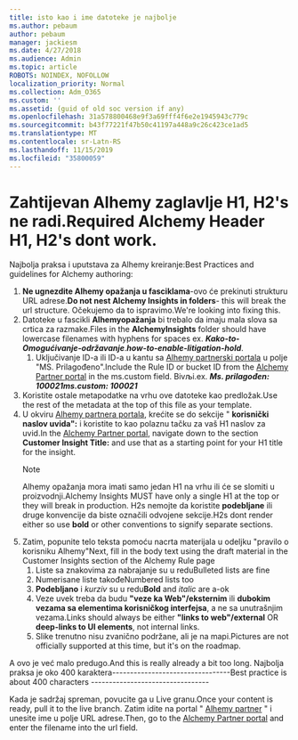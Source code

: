 ```yaml
---
title: isto kao i ime datoteke je najbolje
ms.author: pebaum
author: pebaum
manager: jackiesm
ms.date: 4/27/2018
ms.audience: Admin
ms.topic: article
ROBOTS: NOINDEX, NOFOLLOW
localization_priority: Normal
ms.collection: Adm_O365
ms.custom: ''
ms.assetid: (guid of old soc version if any)
ms.openlocfilehash: 31a578800468e9f3a69fff4f6e2e1945943c779c
ms.sourcegitcommit: b43f77221f47b50c41197a448a9c26c423ce1ad5
ms.translationtype: MT
ms.contentlocale: sr-Latn-RS
ms.lasthandoff: 11/15/2019
ms.locfileid: "35800059"
---
```

# <a name="required-alchemy-header-h1-h2s-dont-work"></a><span data-ttu-id="31490-102">Zahtijevan Alhemy zaglavlje H1, H2's ne radi.</span><span class="sxs-lookup"><span data-stu-id="31490-102">Required Alchemy Header H1, H2's dont work.</span></span>
<span data-ttu-id="31490-103">Najbolja praksa i uputstava za Alhemy kreiranje:</span><span class="sxs-lookup"><span data-stu-id="31490-103">Best Practices and guidelines for Alchemy authoring:</span></span>

1. <span data-ttu-id="31490-104">**Ne ugnezdite Alhemy opažanja u fasciklama**-ovo će prekinuti strukturu URL adrese.</span><span class="sxs-lookup"><span data-stu-id="31490-104">**Do not nest Alchemy Insights in folders**- this will break the url structure.</span></span> <span data-ttu-id="31490-105">Očekujemo da to ispravimo.</span><span class="sxs-lookup"><span data-stu-id="31490-105">We're looking into fixing this.</span></span>
1. <span data-ttu-id="31490-106">Datoteke u fascikli **Alhemyopažanja** bi trebalo da imaju mala slova sa crtica za razmake.</span><span class="sxs-lookup"><span data-stu-id="31490-106">Files in the **AlchemyInsights** folder should have lowercase filenames with hyphens for spaces ex.</span></span> <span data-ttu-id="31490-107">***Kako-to-Omogućivanje-održavanje***.</span><span class="sxs-lookup"><span data-stu-id="31490-107">***how-to-enable-litigation-hold***.</span></span>
    1. <span data-ttu-id="31490-108">Uključivanje ID-a ili ID-a u kantu sa [Alhemy partnerski portala](https://alchemyportal.azurewebsites.net) u polje "MS. Prilagođeno".</span><span class="sxs-lookup"><span data-stu-id="31490-108">Include the Rule ID or bucket ID from the [Alchemy Partner portal](https://alchemyportal.azurewebsites.net) in the ms.custom field.</span></span> <span data-ttu-id="31490-109">Bivљi.</span><span class="sxs-lookup"><span data-stu-id="31490-109">ex.</span></span> <span data-ttu-id="31490-110">***Ms. prilagođen: 100021***</span><span class="sxs-lookup"><span data-stu-id="31490-110">***ms.custom: 100021***</span></span>
1. <span data-ttu-id="31490-111">Koristite ostale metapodatke na vrhu ove datoteke kao predložak.</span><span class="sxs-lookup"><span data-stu-id="31490-111">Use the rest of the metadata at the top of this file as your template.</span></span>
1. <span data-ttu-id="31490-112">U okviru [Alhemy partnera portala](https://alchemyportal.azurewebsites.net), krećite se do sekcije " **korisnički naslov uvida":** i koristite to kao polaznu tačku za vaš H1 naslov za uvid.</span><span class="sxs-lookup"><span data-stu-id="31490-112">In the [Alchemy Partner portal](https://alchemyportal.azurewebsites.net), navigate down to the section **Customer Insight Title:** and use that as a starting point for your H1 title for the insight.</span></span> 
    > [!NOTE]
    > <span data-ttu-id="31490-113">Alhemy opažanja mora imati samo jedan H1 na vrhu ili će se slomiti u proizvodnji.</span><span class="sxs-lookup"><span data-stu-id="31490-113">Alchemy Insights MUST have only a single H1 at the top or they will break in production.</span></span> <span data-ttu-id="31490-114">H2s nemojte da koristite **podebljane** ili druge konvencije da biste označili odvojene sekcije.</span><span class="sxs-lookup"><span data-stu-id="31490-114">H2s dont render either so use **bold** or other conventions to signify separate sections.</span></span>
1. <span data-ttu-id="31490-115">Zatim, popunite telo teksta pomoću nacrta materijala u odeljku "pravilo o korisniku Alhemy"</span><span class="sxs-lookup"><span data-stu-id="31490-115">Next, fill in the body text using the draft material in the Customer Insights section of the Alchemy Rule page</span></span>
    1. <span data-ttu-id="31490-116">Liste sa znakovima za nabrajanje su u redu</span><span class="sxs-lookup"><span data-stu-id="31490-116">Bulleted lists are fine</span></span>
    1. <span data-ttu-id="31490-117">Numerisane liste takođe</span><span class="sxs-lookup"><span data-stu-id="31490-117">Numbered lists too</span></span>
    1. <span data-ttu-id="31490-118">**Podebljano** i *kurziv* su u redu</span><span class="sxs-lookup"><span data-stu-id="31490-118">**Bold** and *italic* are a-ok</span></span>
    1. <span data-ttu-id="31490-119">Veze uvek treba da budu **"veze ka Web"/eksternim** ili **dubokim vezama sa elementima korisničkog interfejsa**, a ne sa unutrašnjim vezama.</span><span class="sxs-lookup"><span data-stu-id="31490-119">Links should always be either **"links to web"/external** OR **deep-links to UI elements**, not internal links.</span></span>
    1. <span data-ttu-id="31490-120">Slike trenutno nisu zvanično podržane, ali je na mapi.</span><span class="sxs-lookup"><span data-stu-id="31490-120">Pictures are not officially supported at this time, but it's on the roadmap.</span></span>

<span data-ttu-id="31490-121">A ovo je već malo predugo.</span><span class="sxs-lookup"><span data-stu-id="31490-121">And this is really already a bit too long.</span></span> <span data-ttu-id="31490-122">Najbolja praksa je oko 400 karaktera---------------------------------</span><span class="sxs-lookup"><span data-stu-id="31490-122">Best practice is about 400 characters ---------------------------------</span></span>

<span data-ttu-id="31490-123">Kada je sadržaj spreman, povucite ga u Live granu.</span><span class="sxs-lookup"><span data-stu-id="31490-123">Once your content is ready, pull it to the live branch.</span></span> <span data-ttu-id="31490-124">Zatim idite na portal " [Alhemy partner](https://alchemyportal.azurewebsites.net) " i unesite ime u polje URL adrese.</span><span class="sxs-lookup"><span data-stu-id="31490-124">Then, go to the [Alchemy Partner portal](https://alchemyportal.azurewebsites.net) and enter the filename into the url field.</span></span> 